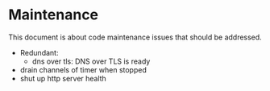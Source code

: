 # Maintenance

This document is about code maintenance issues that should be addressed.

- Redundant:
  - dns over tls: DNS over TLS is ready
- drain channels of timer when stopped
- shut up http server health
